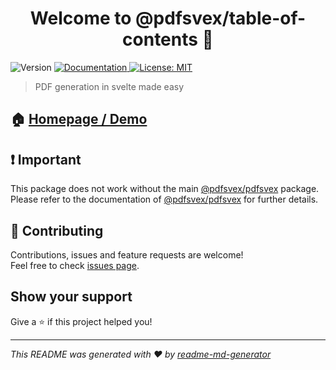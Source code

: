 <h1 align="center">Welcome to @pdfsvex/table-of-contents 👋</h1>
<p>
  <img alt="Version" src="https://img.shields.io/npm/v/@pdfsvex/table-of-contents" />
  <a href="pdfsvex.serret.dev" target="_blank">
    <img alt="Documentation" src="https://img.shields.io/badge/documentation-yes-brightgreen.svg" />
  </a>
  <a href="#" target="_blank">
    <img alt="License: MIT" src="https://img.shields.io/badge/License-MIT-yellow.svg" />
  </a>
</p>

> PDF generation in svelte made easy

## 🏠 [Homepage / Demo](pdfsvex.serret.dev)

## ❗ Important

This package does not work without the main [@pdfsvex/pdfsvex](../pdfsvex/README.md) package. Please refer to the documentation of [@pdfsvex/pdfsvex](../pdfsvex/README.md) for further details.

## 🤝 Contributing

Contributions, issues and feature requests are welcome!<br />Feel free to check [issues page](https://github.com/manuel3108/pdfsvex/issues).

## Show your support

Give a ⭐️ if this project helped you!

---

_This README was generated with ❤️ by [readme-md-generator](https://github.com/kefranabg/readme-md-generator)_
